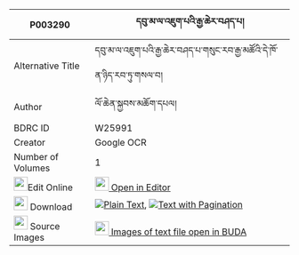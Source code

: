 |P003290|དབུ་མ་ལ་འཇུག་པའི་རྒྱ་ཆེར་བཤད་པ། 
| --- | --- 
|Alternative Title |དབུ་མ་ལ་འཇུག་པའི་རྒྱ་ཆེར་བཤད་པ་གསུང་རབ་རྒྱ་མཚོའི་དེ་ཁོ་ན་ཉིད་རབ་ཏུ་གསལ་བ།
|Author| ལོ་ཆེན་སྐྱབས་མཆོག་དཔལ།
|BDRC ID | W25991
|Creator | Google OCR
|Number of Volumes| 1
|<img width="25" src="https://img.icons8.com/color/25/000000/edit-property.png">Edit Online| [<img width="25" src="https://avatars.githubusercontent.com/u/45091458?s=200&v=4"> Open in Editor](http://editor.openpecha.org/P003290)
|<img width="25" src="https://img.icons8.com/fluent/48/000000/download-2.png"/>  Download | [![](https://img.icons8.com/color/20/000000/txt.png)Plain Text](https://github.com/Openpecha/P003290/releases/download/v1/uma_la_jukpa_i_gya_che_ra_shep_plain_P003290.zip), [![](https://img.icons8.com/color/20/000000/txt.png)Text with Pagination](https://github.com/Openpecha/P003290/releases/download/v1/uma_la_jukpa_i_gya_che_ra_shep_pages_P003290.zip)
|<img width="25" src="https://img.icons8.com/plasticine/100/000000/pictures-folder.png"/>  Source Images | [<img width="25" src="https://library.bdrc.io/icons/BUDA-small.svg"> Images of text file open in BUDA](https://library.bdrc.io/show/bdr:W25991)